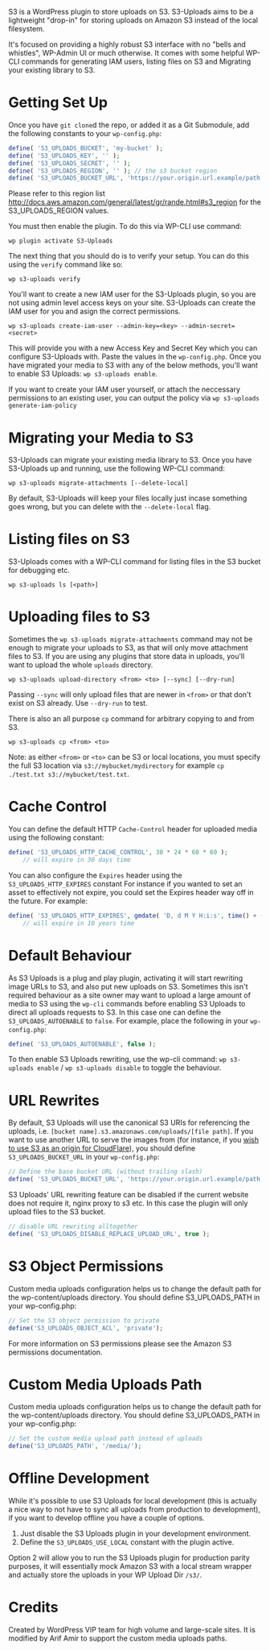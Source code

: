 
S3 is a WordPress plugin to store uploads on S3. S3-Uploads aims to be a lightweight "drop-in" for storing uploads on Amazon S3 instead of the local filesystem.

It's focused on providing a highly robust S3 interface with no "bells and whistles", WP-Admin UI or much otherwise. It comes with some helpful WP-CLI commands for generating IAM users, listing files on S3 and Migrating your existing library to S3.


Getting Set Up
==========

Once you have `git clone`d the repo, or added it as a Git Submodule, add the following constants to your `wp-config.php`:

```PHP
define( 'S3_UPLOADS_BUCKET', 'my-bucket' );
define( 'S3_UPLOADS_KEY', '' );
define( 'S3_UPLOADS_SECRET', '' );
define( 'S3_UPLOADS_REGION', '' ); // the s3 bucket region
define( 'S3_UPLOADS_BUCKET_URL', 'https://your.origin.url.example/path' );
```
Please refer to this region list http://docs.aws.amazon.com/general/latest/gr/rande.html#s3_region for the S3_UPLOADS_REGION values.

You must then enable the plugin. To do this via WP-CLI use command:

```
wp plugin activate S3-Uploads
```

The next thing that you should do is to verify your setup. You can do this using the `verify` command
like so:

```
wp s3-uploads verify
```

You'll want to create a new IAM user for the S3-Uploads plugin, so you are not using admin level access keys on your site. S3-Uploads can create the IAM user for you and asign the correct permissions.

```
wp s3-uploads create-iam-user --admin-key=<key> --admin-secret=<secret>
```

This will provide you with a new Access Key and Secret Key which you can configure S3-Uploads with. Paste the values in the `wp-config.php`. Once you have migrated your media to S3 with any of the below methods, you'll want to enable S3 Uploads: `wp s3-uploads enable`.

If you want to create your IAM user yourself, or attach the neccessary permissions to an existing user, you can output the policy via `wp s3-uploads generate-iam-policy`

Migrating your Media to S3
==========

S3-Uploads can migrate your existing media library to S3. Once you have S3-Uploads up and running, use the following WP-CLI command:

```
wp s3-uploads migrate-attachments [--delete-local]
```

By default, S3-Uploads will keep your files locally just incase something goes wrong, but you can delete with the `--delete-local` flag.


Listing files on S3
==========

S3-Uploads comes with a WP-CLI command for listing files in the S3 bucket for debugging etc.

```
wp s3-uploads ls [<path>]
```

Uploading files to S3
==========

Sometimes the `wp s3-uploads migrate-attachments` command may not be enough to migrate your uploads to S3, as that will only move attachment files to S3. If you are using any plugins that store data in uploads, you'll want to upload the whole `uploads` directory.

```
wp s3-uploads upload-directory <from> <to> [--sync] [--dry-run]
```

Passing `--sync` will only upload files that are newer in `<from>` or that don't exist on S3 already. Use `--dry-run` to test.

There is also an all purpose `cp` command for arbitrary copying to and from S3.

```
wp s3-uploads cp <from> <to>
```

Note: as either `<from>` or `<to>` can be S3 or local locations, you must specify the full S3 location via `s3://mybucket/mydirectory` for example `cp ./test.txt s3://mybucket/test.txt`.

Cache Control
==========

You can define the default HTTP `Cache-Control` header for uploaded media using the
following constant:

```PHP
define( 'S3_UPLOADS_HTTP_CACHE_CONTROL', 30 * 24 * 60 * 60 );
	// will expire in 30 days time
```

You can also configure the `Expires` header using the `S3_UPLOADS_HTTP_EXPIRES` constant
For instance if you wanted to set an asset to effectively not expire, you could
set the Expires header way off in the future.  For example:

```PHP
define( 'S3_UPLOADS_HTTP_EXPIRES', gmdate( 'D, d M Y H:i:s', time() + (10 * 365 * 24 * 60 * 60) ) .' GMT' );
	// will expire in 10 years time
```

Default Behaviour
==========

As S3 Uploads is a plug and play plugin, activating it will start rewriting image URLs to S3, and also put
new uploads on S3. Sometimes this isn't required behaviour as a site owner may want to upload a large
amount of media to S3 using the `wp-cli` commands before enabling S3 Uploads to direct all uploads requests
to S3. In this case one can define the `S3_UPLOADS_AUTOENABLE` to `false`. For example, place the following
in your `wp-config.php`:

```PHP
define( 'S3_UPLOADS_AUTOENABLE', false );
```

To then enable S3 Uploads rewriting, use the wp-cli command: `wp s3-uploads enable` / `wp s3-uploads disable`
to toggle the behaviour.

URL Rewrites
=======
By default, S3 Uploads will use the canonical S3 URIs for referencing the uploads, i.e. `[bucket name].s3.amazonaws.com/uploads/[file path]`. If you want to use another URL to serve the images from (for instance, if you [wish to use S3 as an origin for CloudFlare](https://support.cloudflare.com/hc/en-us/articles/200168926-How-do-I-use-CloudFlare-with-Amazon-s-S3-Service-)), you should define `S3_UPLOADS_BUCKET_URL` in your `wp-config.php`:

```PHP
// Define the base bucket URL (without trailing slash)
define( 'S3_UPLOADS_BUCKET_URL', 'https://your.origin.url.example/path' );
```
S3 Uploads' URL rewriting feature can be disabled if the current website does not require it, nginx proxy to s3 etc. In this case the plugin will only upload files to the S3 bucket.
```PHP
// disable URL rewriting alltogether
define( 'S3_UPLOADS_DISABLE_REPLACE_UPLOAD_URL', true );
```

S3 Object Permissions
=======

Custom media uploads configuration helps us to change the default path for the wp-content/uploads directory. You should define S3_UPLOADS_PATH in your wp-config.php: 

```PHP
// Set the S3 object permission to private
define('S3_UPLOADS_OBJECT_ACL', 'private');
```

For more information on S3 permissions please see the Amazon S3 permissions documentation.

Custom Media Uploads Path
=======

Custom media uploads configuration helps us to change the default path for the wp-content/uploads directory. You should define S3_UPLOADS_PATH in your wp-config.php: 

```PHP
// Set the custom media upload path instead of uploads
define('S3_UPLOADS_PATH', '/media/');
```

Offline Development
=======

While it's possible to use S3 Uploads for local development (this is actually a nice way to not have to sync all uploads from production to development),
if you want to develop offline you have a couple of options.

1. Just disable the S3 Uploads plugin in your development environment.
2. Define the `S3_UPLOADS_USE_LOCAL` constant with the plugin active.

Option 2 will allow you to run the S3 Uploads plugin for production parity purposes, it will essentially mock
Amazon S3 with a local stream wrapper and actually store the uploads in your WP Upload Dir `/s3/`.

Credits
=======
Created by WordPress VIP team for high volume and large-scale sites. It is modified by Arif Amir to support the custom media uploads paths.




